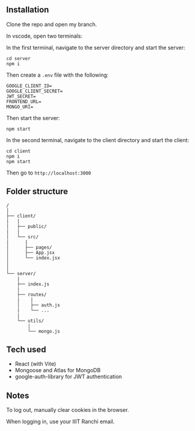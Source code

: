 ## Installation

Clone the repo and open my branch.

In vscode, open two terminals:

In the first terminal, navigate to the server directory and start the server:

    cd server
    npm i

Then create a `.env` file with the following:

    GOOGLE_CLIENT_ID=
    GOOGLE_CLIENT_SECRET=
    JWT_SECRET=
    FRONTEND_URL=
    MONGO_URI=

Then start the server:

    npm start

In the second terminal, navigate to the client directory and start the client:

    cd client
    npm i
    npm start

Then go to `http://localhost:3000`

## Folder structure

    /
    │
    ├── client/
    |   |
    │   ├── public/
    |   |
    │   └── src/
    |      |
    │      ├── pages/
    │      ├── App.jsx
    │      └── index.jsx
    │
    │
    └── server/
        |
        ├── index.js
        |
        ├── routes/
        |    |
        │    ├── auth.js
        |    └── ...
        |
        └── utils/
            |
            └── mongo.js

## Tech used

- React (with Vite)
- Mongoose and Atlas for MongoDB
- google-auth-library for JWT authentication

## Notes

To log out, manually clear cookies in the browser.

When logging in, use your IIIT Ranchi email.
